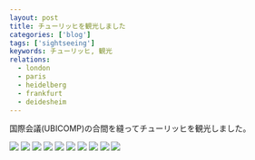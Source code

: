 ```yaml
---
layout: post
title: チューリッヒを観光しました
categories: ['blog']
tags: ['sightseeing']
keywords: チューリッヒ, 観光
relations:
  - london
  - paris
  - heidelberg
  - frankfurt
  - deidesheim
---
```


国際会議(UBICOMP)の合間を縫ってチューリッヒを観光しました。

<img src="/img/blog_IMGP0863.jpg" class="image-on-frame image-fade">

<img src="/img/blog_IMGP0096.jpg" class="image-on-frame image-fade">

<img src="/img/blog_IMG_0334.jpg" class="image-on-frame image-fade">

<img src="/img/blog_IMGP0589.jpg" class="image-on-frame image-fade">

<img src="/img/blog_IMG_0340.jpg" class="image-on-frame image-fade">

<img src="/img/blog_IMGP0788.jpg" class="image-on-frame image-fade">

<img src="/img/blog_IMG_0230.jpg" class="image-on-frame image-fade">

<img src="/img/blog_IMGP0521.jpg" class="image-on-frame image-fade">

<img src="/img/blog_IMGP0720.jpg" class="image-on-frame image-fade">

<img src="/img/blog_IMGP0842.jpg" class="image-on-frame image-fade">
